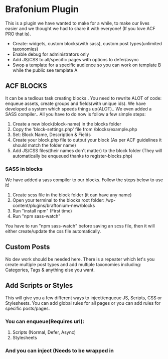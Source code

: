 # Brafonium Plugin

This is a plugin we have wanted to make for a while, to make our lives easier and we thought we had to share it with everyone! (If you love ACF PRO that is).
- Create: widgets, custom blocks(with sass), custom post types(unlimited taxonomies)
- Enable debug for administrators only
- Add JS/CSS to all/specific pages with options to defer/async 
- Swop a template for a specific audience so you can work on template B while the public see template A

## ACF BLOCKS

It can be a tedious task creating blocks.. You need to rewrite ALOT of code: enqueue assets, create groups and fields(with unique ids). We have developed a system which speeds things up(ALOT).. We even added a SASS compiler.. All you have to do now is follow a few simple steps:
1. Create a new block(block-name) in the blocks folder
2. Copy the 'block-settings.php' file from /blocks/example.php
3. Set: Block Name, Description & Fields
4. Create your block.php file to output your block (As per ACF guidelines it should match the folder name)
5. Add JS/CSS files(their names don't matter) to the block folder (They will automatically be enqueued thanks to register-blocks.php)

### SASS in blocks

We have added a sass compiler to our blocks. Follow the steps below to use it!

1. Create scss file in the block folder (it can have any name)
2. Open your terminal to the blocks root folder: /wp-content/plugins/braftonium-new/blocks
3. Run "install npm" (First time)
4. Run "npm sass-watch"

You have to run "npm sass-watch" before saving an scss file, then it will either create/update the css file automatically.

## Custom Posts

No dev work should be needed here. There is a repeater which let's you create multiple post types and add multiple taxonomies including: 
Categories, Tags & anything else you want.

## Add Scripts or Styles

This will give you a few different ways to inject/enqueue JS, Scripts, CSS or Stylesheets. You can add global rules for all pages or you can add rules for specific posts/pages.

### You can enqueue(Requires url):
1. Scripts (Normal, Defer, Async)
2. Stylesheets

### And you can inject (Needs to be wrapped in <script> or <style> tags):
1. Header
2. Before content
3. After content
4. Footer

## Debug

You can enable/disable the debug mode. Debug can only be enabled for the administrators, making sure the public don't see weird stuff.

## Manage Widgets

No dev work should be needed here. All you need to do is go into the Braftonium settings and enter your widget name into the repeater.
The text you enter will become sentence case as the widget title and will get a unique class assigned.

All widget classes will start with "braftonium-widget-" and the rest will be your title with all characters being lowercase and spaces/"_" converted to "-". So for "Example 1" the output will be "braftonium-widget-example-1"

## Template Swopper

Often we need to work on a template which is live OR create a duplicate page and template so we do affect the live site. The solution to this is to be able to create a new template which will swop with the intended(general/public) template.

A swopped template will have the class "template-swopped" added to the page. (This will help with custom styling while you work).

### Steps:
1. Input template name (eg. page.php - .php is not needed but won't break it) or full url (eg. https://www.yoursite.com/contact-us)
2. Relative path to new template which will be added onto /wp-content. You can pick a template in /themes or /plugins
3. Set audience - This can either be set to all or a single username or multiple usernames (no spaces eg. user_1,user_2)

You can disable a swop without deleting the rule.

## Fonts Awesome

This is just a general quick thing you can add to save some time.

## Admin Email

Change the admin email address without needing an email confirmation.

## Useful Functions

Some functions which we either need often or would just help minimize code:
1. consoleJS - Output to Inspector console
2. readingTime - Optional values: choose between min/minute and append text
3. includeForAdmin - Only include a php file if the user is admin, avoid public errors
4. templateAssets - Input active theme location for JS/CSS (/library/styles & /library/js are the presets). File must have same name as the template. 

## More Coming soon!